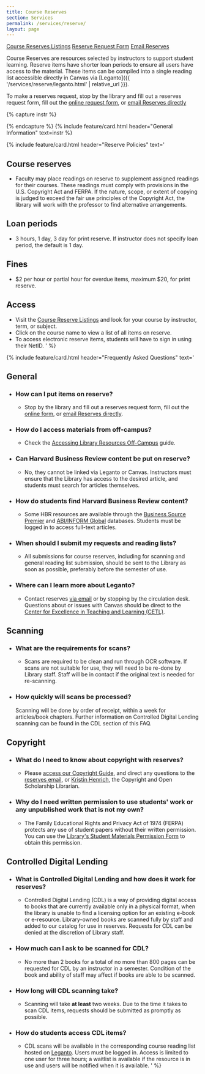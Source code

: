 ```yaml
---
title: Course Reserves
section: Services
permalink: /services/reserve/
layout: page
---
```

<p class="text-center">
    <a href="https://alliance-uidaho.alma.exlibrisgroup.com/leganto/public/01ALLIANCE_UID/searchlists" class="btn btn-outline-pride-gold m-2" ><span class="fas fa-book"></span> Course Reserves Listings</a>
    <a href="https://uidaho.co1.qualtrics.com/jfe/form/SV_d3UL6u0pxEGpZs2" class="btn btn-outline-pride-gold my-2" target="_blank" rel="noopener"><span class="fas fa-link"></span>Reserve Request Form</a>
    <a href="mailto:libreserve@uidaho.edu" class="btn btn-outline-clearwater m-2"><span class="fas fa-envelope"></span> Email Reserves</a>
</p>

Course Reserves are resources selected by instructors to support student learning. 
Reserve items have shorter loan periods to ensure all users have access to the material.
These items can be compiled into a single reading list accessible directly in Canvas via [Leganto]({{ '/services/reserve/leganto.html' | relative_url }}).

To make a reserves request, stop by the library and fill out a reserves request form, fill out the [online request form](https://uidaho.co1.qualtrics.com/jfe/form/SV_d3UL6u0pxEGpZs2), or [email Reserves directly](mailto:libreserve@uidaho.edu)

{% capture instr %}
<p class="text-center">

</p>{% endcapture %}
{% include feature/card.html header="General Information" text=instr %}

{% include feature/card.html header="Reserve Policies" text='
## Course reserves

- Faculty may place readings on reserve to supplement assigned readings for their courses. These readings must comply with provisions in the U.S. Copyright Act and FERPA. If the nature, scope, or extent of copying is judged to exceed the fair use principles of the Copyright Act, the library will work with the professor to find alternative arrangements.

## Loan periods

- 3 hours, 1 day, 3 day for print reserve. If instructor does not specify loan period, the default is 1 day.

## Fines

- $2 per hour or partial hour for overdue items, maximum $20, for print reserve.

## Access

- Visit the [Course Reserve Listings](https://alliance-uidaho.alma.exlibrisgroup.com/leganto/public/01ALLIANCE_UID/searchlists) and look for your course by instructor, term, or subject.
- Click on the course name to view a list of all items on reserve.
- To access electronic reserve items, students will have to sign in using their NetID.
' %}

{% include feature/card.html header="Frequently Asked Questions" text='
## General

- ### How can I put items on reserve?
    - Stop by the library and fill out a reserves request form, fill out the [online form](https://uidaho.co1.qualtrics.com/jfe/form/SV_d3UL6u0pxEGpZs2), or [email Reserves directly](mailto:libreserve@uidaho.edu).
- ### How do I access materials from off-campus?
    - Check the [Accessing Library Resources Off-Campus](https://www.lib.uidaho.edu/services/distance.html) guide.
- ### Can Harvard Business Review content be put on reserve?
    - No, they cannot be linked via Leganto or Canvas. Instructors must ensure that the Library has access to the desired article, and students must search for articles themselves.
- ### How do students find Harvard Business Review content?
    - Some HBR resources are available through the [Business Source Premier](https://uidaho.idm.oclc.org/login?url=https://search.ebscohost.com/login.aspx?site=bsi) and [ABI/INFORM Global](https://uidaho.idm.oclc.org/login?url=https://search.proquest.com/abiglobal?accountid=14551) databases. Students must be logged in to access full-text articles.
- ### When should I submit my requests and reading lists?
    - All submissions for course reserves, including for scanning and general reading list submission, should be sent to the Library as soon as possible, preferably before the semester of use.
- ### Where can I learn more about Leganto?
    - Contact reserves [via email](mailto:libreserve) or by stopping by the circulation desk. Questions about or issues with Canvas should be direct to the [Center for Excellence in Teaching and Learning (CETL)](https://www.webpages.uidaho.edu/cetl/index.asp).

## Scanning

- ### What are the requirements for scans?
    - Scans are required to be clean and run through OCR software. If scans are not suitable for use, they will need to be re-done by Library staff. Staff will be in contact if the original text is needed for re-scanning.
- ### How quickly will scans be processed?
    Scanning will be done by order of receipt, within a week for articles/book chapters. Further information on Controlled Digital Lending scanning can be found in the CDL section of this FAQ.

## Copyright

- ### What do I need to know about copyright with reserves?
    - Please [access our Copyright Guide](https://www.lib.uidaho.edu/copyright/guide.html), and direct any questions to the [reserves email](libreserve@uidaho.edu), or [Kristin Henrich](mailto:khenrich@uidaho.edu), the Copyright and Open Scholarship Librarian.
- ### Why do I need written permission to use students' work or any unpublished work that is not my own?
    - The Family Educational Rights and Privacy Act of 1974 (FERPA) protects any use of student papers without their written permission. You can use the [Library's Student Materials Permission Form](https://www.lib.uidaho.edu/pdf/studentMaterialsPermission.pdf) to obtain this permission.

## Controlled Digital Lending

- ### What is Controlled Digital Lending and how does it work for reserves?
    - Controlled Digital Lending (CDL) is a way of providing digital access to books that are currently available only in a physical format, when the library is unable to find a licensing option for an existing e-book or e-resource. Library-owned books are scanned fully by staff and added to our catalog for use in reserves. Requests for CDL can be denied at the discretion of Library staff.
- ### How much can I ask to be scanned for CDL?
    - No more than 2 books for a total of no more than 800 pages can be requested for CDL by an instructor in a semester. Condition of the book and ability of staff may affect if books are able to be scanned.
- ### How long will CDL scanning take?
    - Scanning will take **at least** two weeks. Due to the time it takes to scan CDL items, requests should be submitted as promptly as possible.
- ### How do students access CDL items?
    - CDL scans will be available in the corresponding course reading list hosted on [Leganto](https://alliance-uidaho.alma.exlibrisgroup.com/leganto/public/01ALLIANCE_UID/searchlists). Users must be logged in. Access is limited to one user for three hours; a waitlist is available if the resource is in use and users will be notified when it is available.
' %}